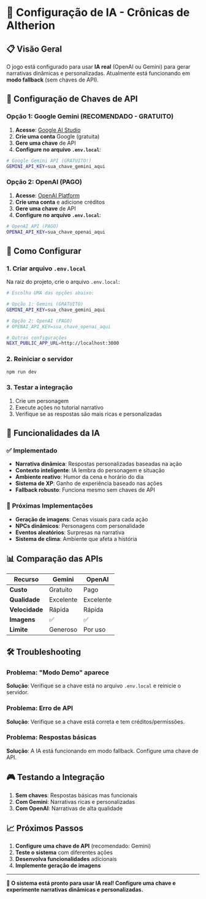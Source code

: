 # 🤖 Configuração de IA - Crônicas de Altherion

## 📋 Visão Geral

O jogo está configurado para usar **IA real** (OpenAI ou Gemini) para gerar narrativas dinâmicas e personalizadas. Atualmente está funcionando em **modo fallback** (sem chaves de API).

## 🔑 Configuração de Chaves de API

### Opção 1: Google Gemini (RECOMENDADO - GRATUITO)

1. **Acesse**: [Google AI Studio](https://makersuite.google.com/app/apikey)
2. **Crie uma conta** Google (gratuita)
3. **Gere uma chave** de API
4. **Configure no arquivo `.env.local`**:

```bash
# Google Gemini API (GRATUITO!)
GEMINI_API_KEY=sua_chave_gemini_aqui
```

### Opção 2: OpenAI (PAGO)

1. **Acesse**: [OpenAI Platform](https://platform.openai.com/api-keys)
2. **Crie uma conta** e adicione créditos
3. **Gere uma chave** de API
4. **Configure no arquivo `.env.local`**:

```bash
# OpenAI API (PAGO)
OPENAI_API_KEY=sua_chave_openai_aqui
```

## 🚀 Como Configurar

### 1. Criar arquivo `.env.local`

Na raiz do projeto, crie o arquivo `.env.local`:

```bash
# Escolha UMA das opções abaixo:

# Opção 1: Gemini (GRATUITO)
GEMINI_API_KEY=sua_chave_gemini_aqui

# Opção 2: OpenAI (PAGO)
# OPENAI_API_KEY=sua_chave_openai_aqui

# Outras configurações
NEXT_PUBLIC_APP_URL=http://localhost:3000
```

### 2. Reiniciar o servidor

```bash
npm run dev
```

### 3. Testar a integração

1. Crie um personagem
2. Execute ações no tutorial narrativo
3. Verifique se as respostas são mais ricas e personalizadas

## 🎯 Funcionalidades da IA

### ✅ **Implementado**
- **Narrativa dinâmica**: Respostas personalizadas baseadas na ação
- **Contexto inteligente**: IA lembra do personagem e situação
- **Ambiente reativo**: Humor da cena e horário do dia
- **Sistema de XP**: Ganho de experiência baseado nas ações
- **Fallback robusto**: Funciona mesmo sem chaves de API

### 🔄 **Próximas Implementações**
- **Geração de imagens**: Cenas visuais para cada ação
- **NPCs dinâmicos**: Personagens com personalidade
- **Eventos aleatórios**: Surpresas na narrativa
- **Sistema de clima**: Ambiente que afeta a história

## 📊 Comparação das APIs

| Recurso | Gemini | OpenAI |
|---------|--------|--------|
| **Custo** | Gratuito | Pago |
| **Qualidade** | Excelente | Excelente |
| **Velocidade** | Rápida | Rápida |
| **Imagens** | ✅ | ✅ |
| **Limite** | Generoso | Por uso |

## 🛠️ Troubleshooting

### Problema: "Modo Demo" aparece
**Solução**: Verifique se a chave está no arquivo `.env.local` e reinicie o servidor.

### Problema: Erro de API
**Solução**: Verifique se a chave está correta e tem créditos/permissões.

### Problema: Respostas básicas
**Solução**: A IA está funcionando em modo fallback. Configure uma chave de API.

## 🎮 Testando a Integração

1. **Sem chaves**: Respostas básicas mas funcionais
2. **Com Gemini**: Narrativas ricas e personalizadas
3. **Com OpenAI**: Narrativas de alta qualidade

## 📈 Próximos Passos

1. **Configure uma chave de API** (recomendado: Gemini)
2. **Teste o sistema** com diferentes ações
3. **Desenvolva funcionalidades** adicionais
4. **Implemente geração de imagens**

---

**🎯 O sistema está pronto para usar IA real! Configure uma chave e experimente narrativas dinâmicas e personalizadas.**
